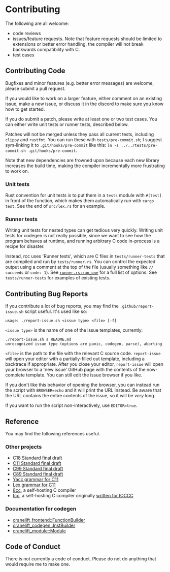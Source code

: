 # Contributing

The following are all welcome:
- code reviews
- issues/feature requests.
Note that feature requests should be limited to extensions or better error handling,
the compiler will not break backwards compatibility with C.
- test cases

## Contributing Code

Bugfixes and minor features (e.g. better error messages) are welcome,
please submit a pull request.

If you would like to work on a larger feature,
either comment on an existing issue, make a new issue,
or discuss it in the discord to make sure you know how to get started.

If you do submit a patch, please write at least one or two test cases.
You can either write unit tests or runner tests, described below.

Patches will not be merged unless they pass all current tests, including `clippy` and `rustfmt`.
You can run these with `tests/pre-commit.sh`;
I suggest sym-linking it to `.git/hooks/pre-commit` like this:
`ln -s ../../tests/pre-commit.sh .git/hooks/pre-commit`.

Note that new dependencies are frowned upon
because each new library increases the build time,
making the compiler incrementally more frustrating to work on.

### Unit tests

Rust convention for unit tests is to put them in a `tests` module
with `#[test]` in front of the function,
which makes them automatically run with `cargo test`.
See the end of `src/lex.rs` for an example.

### Runner tests

Writing unit tests for nested types can get tedious very quickly.
Writing unit tests for codegen is not really possible,
since we want to see how the program behaves at runtime,
and running arbitrary C code in-process is a recipe for disaster.

Instead, rcc uses 'Runner tests', which are C files in
`tests/runner-tests` that are compiled and run by `tests/runner.rs`.
You can control the expected output using a comment at the top of the file
(usually something like `// succeeds` or `code: 1`).
See [`runner.rs:run_one`](https://github.com/jyn514/rcc/blob/697dd04f1e838d63b35a848ead3222750111f041/tests/runner.rs#L31)
for a full list of options.
See `tests/runner-tests` for examples of existing tests.

## Contributing Bug Reports

If you contribute a lot of bug reports, you may find the `.github/report-issue.sh` script useful.
It's used like so:

```
usage: ./report-issue.sh <issue type> <file> [-f]
```

`<issue type>` is the name of one of the issue templates, currently:

```
./report-issue.sh a README.md
unrecognized issue type (options are panic, codegen, parse), aborting
```

`<file>` is the path to the file with the relevant C source code.
`report-issue` will open your editor with a partially-filled out template, including a backtrace if appropriate.
After you close your editor, `report-issue` will open your browser to a 'new issue' GitHub page with the contents of the now-complete template.
You can still edit the issue browser if you like.

If you don't like this behavior of opening the browser,
you can instead run the script with `BROWSER=echo`
and it will print the URL instead.
Be aware that the URL contains the entire contents of the issue,
so it will be _very_ long.

If you want to run the script non-interactively, use `EDITOR=true`.

## Reference

You may find the following references useful.

### Other projects

- [C18 Standard final draft](https://web.archive.org/web/20191010011013/http://www2.open-std.org/JTC1/SC22/WG14/www/abq/c17_updated_proposed_fdis.pdf)
- [C11 Standard final draft](http://port70.net/~nsz/c/c11/n1570.html)
- [C99 Standard final draft](http://port70.net/~nsz/c/c99/n1256.html)
- [C89 Standard final draft](http://port70.net/~nsz/c/c89/c89-draft.html)
- [Yacc grammar for C11](http://www.quut.com/c/ANSI-C-grammar-y.html)
- [Lex grammar for C11](http://www.quut.com/c/ANSI-C-grammar-l-2011.html)
- [8cc](https://github.com/rui314/8cc), a self-hosting C compiler
- [tcc](https://github.com/LuaDist/tcc), a self-hosting C compiler originally [written for IOCCC](https://bellard.org/otcc/)

### Documentation for codegen

- [cranelift_frontend::FunctionBuilder](https://docs.rs/cranelift-frontend/0.43.0/cranelift_frontend/struct.FunctionBuilder.html)
- [cranelift_codegen::InstBuilder](https://docs.rs/cranelift-codegen/0.43.0/cranelift_codegen/ir/trait.InstBuilder.html)
- [cranelift_module::Module](https://docs.rs/cranelift-module/0.43.0/cranelift_module/struct.Module.html)

## Code of Conduct

There is not currently a code of conduct. Please do not do anything that would require me to make one.
